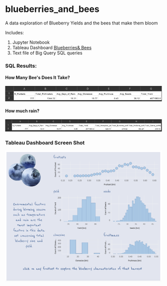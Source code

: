 # blueberries_and_bees
 A data exploration of Blueberry Yields and the bees that make them bloom

Includes:
1. Jupyter Notebook
2. Tableau Dashboard
[Blueberries& Bees](https://public.tableau.com/views/BlueberriesBees/BlueberryHarvest?:language=en-US&:display_count=n&:origin=viz_share_link)
3. Text file of Big Query SQL queries
### SQL Results:
#### How Many Bee's Does It Take?
![](/docs/sql_query_2.png)

#### How much rain?
![](/docs/sql_query_1.png)



### Tableau Dashboard Screen Shot
![](/docs/blueberry_harvest.png)
